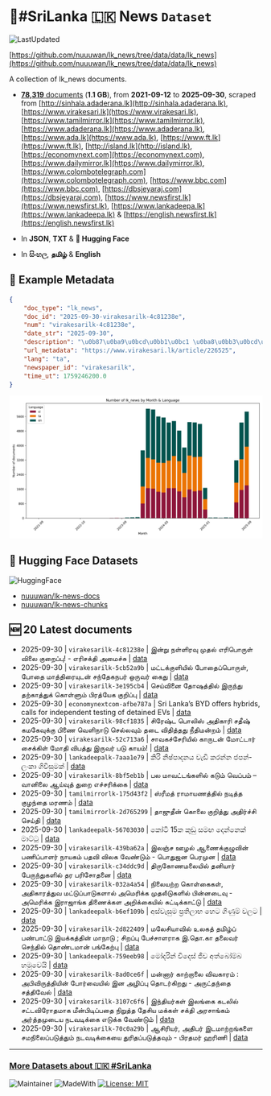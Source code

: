 # 📄#SriLanka 🇱🇰 News `Dataset`

![LastUpdated](https://img.shields.io/badge/last_updated-2025--09--30_21:03:54-green)

[https://github.com/nuuuwan/lk_news/tree/data/data/lk_news](https://github.com/nuuuwan/lk_news/tree/data/data/lk_news)

A collection of lk_news documents.

- [**78,319** documents](https://github.com/nuuuwan/lk_news/tree/data/data/lk_news) (**1.1 GB**), from **2021-09-12** to **2025-09-30**, scraped from [http://sinhala.adaderana.lk](http://sinhala.adaderana.lk), [https://www.virakesari.lk](https://www.virakesari.lk), [https://www.tamilmirror.lk](https://www.tamilmirror.lk), [https://www.adaderana.lk](https://www.adaderana.lk), [https://www.ada.lk](https://www.ada.lk), [https://www.ft.lk](https://www.ft.lk), [http://island.lk](http://island.lk), [https://economynext.com](https://economynext.com), [https://www.dailymirror.lk](https://www.dailymirror.lk), [https://www.colombotelegraph.com](https://www.colombotelegraph.com), [https://www.bbc.com](https://www.bbc.com), [https://dbsjeyaraj.com](https://dbsjeyaraj.com), [https://www.newsfirst.lk](https://www.newsfirst.lk), [https://www.lankadeepa.lk](https://www.lankadeepa.lk) & [https://english.newsfirst.lk](https://english.newsfirst.lk)

- In **JSON**, **TXT** & **🤗 Hugging Face**

- In **සිංහල**, **தமிழ்** & **English**

## 📝 Example Metadata

```json
{
    "doc_type": "lk_news",
    "doc_id": "2025-09-30-virakesarilk-4c81238e",
    "num": "virakesarilk-4c81238e",
    "date_str": "2025-09-30",
    "description": "\u0b87\u0ba9\u0bcd\u0bb1\u0bc1 \u0ba8\u0bb3\u0bcd\u0bb3\u0bbf\u0bb0\u0bb5\u0bc1 \u0bae\u0bc1\u0ba4\u0bb2\u0bcd \u0b8e\u0bb0\u0bbf\u0baa\u0bca\u0bb0\u0bc1\u0bb3\u0bcd \u0bb5\u0bbf\u0bb2\u0bc8 \u0b95\u0bc1\u0bb1\u0bc8\u0baa\u0bcd\u0baa\u0bc1! -  \u0b8e\u0bb0\u0bbf\u0b9a\u0b95\u0bcd\u0ba4\u0bbf \u0b85\u0bae\u0bc8\u0b9a\u0bcd\u0b9a\u0bc1",
    "url_metadata": "https://www.virakesari.lk/article/226525",
    "lang": "ta",
    "newspaper_id": "virakesarilk",
    "time_ut": 1759246200.0
}
```

![Chart](https://raw.githubusercontent.com/nuuuwan/lk_news/refs/heads/data/data/lk_news/docs_by_month_and_lang.png)

## 🤗 Hugging Face Datasets

![HuggingFace](https://img.shields.io/badge/-HuggingFace-FDEE21?style=for-the-badge&logo=HuggingFace)

- [nuuuwan/lk-news-docs](https://huggingface.co/datasets/nuuuwan/lk-news-docs)
- [nuuuwan/lk-news-chunks](https://huggingface.co/datasets/nuuuwan/lk-news-chunks)

## 🆕 20 Latest documents

- 2025-09-30 | `virakesarilk-4c81238e` | இன்று நள்ளிரவு முதல் எரிபொருள் விலை குறைப்பு! -  எரிசக்தி அமைச்சு | [data](https://github.com/nuuuwan/lk_news/tree/data/data/lk_news/2020s/2025/2025-09-30-virakesarilk-4c81238e)
- 2025-09-30 | `virakesarilk-5cb52a9b` | மட்டக்குளியில் போதைப்பொருள், போதை மாத்திரையுடன் சந்தேகநபர் ஒருவர் கைது | [data](https://github.com/nuuuwan/lk_news/tree/data/data/lk_news/2020s/2025/2025-09-30-virakesarilk-5cb52a9b)
- 2025-09-30 | `virakesarilk-3e195cb4` | செய்வினை தோஷத்தில் இருந்து தற்காத்துக் கொள்ளும் பிரத்யேக குறிப்பு | [data](https://github.com/nuuuwan/lk_news/tree/data/data/lk_news/2020s/2025/2025-09-30-virakesarilk-3e195cb4)
- 2025-09-30 | `economynextcom-afbe787a` | Sri Lanka’s BYD offers hybrids, calls for independent testing of detained EVs | [data](https://github.com/nuuuwan/lk_news/tree/data/data/lk_news/2020s/2025/2025-09-30-economynextcom-afbe787a)
- 2025-09-30 | `virakesarilk-98cf1835` | சிரேஷ்ட பொலிஸ் அதிகாரி சதீஷ் கமகேவுக்கு பிணை வெளிநாடு செல்லவும் தடை விதித்தது நீதிமன்றம் | [data](https://github.com/nuuuwan/lk_news/tree/data/data/lk_news/2020s/2025/2025-09-30-virakesarilk-98cf1835)
- 2025-09-30 | `virakesarilk-52c713a6` | சாவகச்சேரியில் காருடன் மோட்டார் சைக்கிள் மோதி விபத்து இருவர் படு காயம்! | [data](https://github.com/nuuuwan/lk_news/tree/data/data/lk_news/2020s/2025/2025-09-30-virakesarilk-52c713a6)
- 2025-09-30 | `lankadeepalk-7aaa1e79` | කිරි නිෂ්පාදනය වැඩි කරන්න  ජපන්- ලංකා ගිවිසුමක් | [data](https://github.com/nuuuwan/lk_news/tree/data/data/lk_news/2020s/2025/2025-09-30-lankadeepalk-7aaa1e79)
- 2025-09-30 | `virakesarilk-8bf5eb1b` | பல மாவட்டங்களில் கடும் வெப்பம் – வானிலை ஆய்வுத் துறை எச்சரிக்கை | [data](https://github.com/nuuuwan/lk_news/tree/data/data/lk_news/2020s/2025/2025-09-30-virakesarilk-8bf5eb1b)
- 2025-09-30 | `tamilmirrorlk-175d43f2` | ஸ்ரீமத் ராமாயணத்தில் நடித்த குழந்தை மரணம் | [data](https://github.com/nuuuwan/lk_news/tree/data/data/lk_news/2020s/2025/2025-09-30-tamilmirrorlk-175d43f2)
- 2025-09-30 | `tamilmirrorlk-2d765299` | தாஜுதீன் கொலை குறித்து அதிர்ச்சி செய்தி | [data](https://github.com/nuuuwan/lk_news/tree/data/data/lk_news/2020s/2025/2025-09-30-tamilmirrorlk-2d765299)
- 2025-09-30 | `lankadeepalk-56703030` | කෝටි 15ක කුඩු සමඟ දෙන්නෙක් මාට්ටු | [data](https://github.com/nuuuwan/lk_news/tree/data/data/lk_news/2020s/2025/2025-09-30-lankadeepalk-56703030)
- 2025-09-30 | `virakesarilk-439ba62a` | இலஞ்ச ஊழல் ஆணைக்குழுவின்  பணிப்பாளர் நாயகம் பதவி விலக வேண்டும்  - பொதுஜன பெரமுன | [data](https://github.com/nuuuwan/lk_news/tree/data/data/lk_news/2020s/2025/2025-09-30-virakesarilk-439ba62a)
- 2025-09-30 | `virakesarilk-c34ddc9d` | திருகோணமலையில் தனியார் பேருந்துகளில் தர பரிசோதனை | [data](https://github.com/nuuuwan/lk_news/tree/data/data/lk_news/2020s/2025/2025-09-30-virakesarilk-c34ddc9d)
- 2025-09-30 | `virakesarilk-032a4a54` | நிலையற்ற கொள்கைகள், அதிகாரத்துவ  மட்டுப்பாடுகளால் அமெரிக்க முதலீடுகளில் பின்னடைவு - அமெரிக்க இராஜாங்க திணைக்கள அறிக்கையில் சுட்டிக்காட்டு | [data](https://github.com/nuuuwan/lk_news/tree/data/data/lk_news/2020s/2025/2025-09-30-virakesarilk-032a4a54)
- 2025-09-30 | `lankadeepalk-b6ef109b` | අස්වැසුම ප්‍රතිලාභ හෙට ගිණුම් වලට | [data](https://github.com/nuuuwan/lk_news/tree/data/data/lk_news/2020s/2025/2025-09-30-lankadeepalk-b6ef109b)
- 2025-09-30 | `virakesarilk-2d822409` | மலேசியாவில் உலகத் தமிழ்ப் பண்பாட்டு இயக்கத்தின் மாநாடு ; சிறப்பு பேச்சாளராக இ.தொ.கா தலைவர் செந்தில் தொண்டமான் பங்கேற்பு | [data](https://github.com/nuuuwan/lk_news/tree/data/data/lk_news/2020s/2025/2025-09-30-virakesarilk-2d822409)
- 2025-09-30 | `lankadeepalk-759eeb98` | මෝදරින් විදෙස් ජීව අත්බෝම්බ හමුවෙයි | [data](https://github.com/nuuuwan/lk_news/tree/data/data/lk_news/2020s/2025/2025-09-30-lankadeepalk-759eeb98)
- 2025-09-30 | `virakesarilk-8ad0ce6f` | மன்னார் காற்றாலை விவகாரம் : அபிவிருத்தியின் போர்வையில் இன அழிப்பு தொடர்கிறது - அருட்தந்தை சத்திவேல் | [data](https://github.com/nuuuwan/lk_news/tree/data/data/lk_news/2020s/2025/2025-09-30-virakesarilk-8ad0ce6f)
- 2025-09-30 | `virakesarilk-3107c6f6` | இந்தியர்கள் இலங்கை கடலில்  சட்டவிரோதமாக மீன்பிடிப்பதை நிறுத்த தேசிய மக்கள் சக்தி அரசாங்கம் அர்த்தமுடைய நடவடிக்கை எடுக்க வேண்டும் | [data](https://github.com/nuuuwan/lk_news/tree/data/data/lk_news/2020s/2025/2025-09-30-virakesarilk-3107c6f6)
- 2025-09-30 | `virakesarilk-70c0a29b` | ஆசிரியர், அதிபர் இடமாற்றங்களை சமநிலைப்படுத்தும் நடவடிக்கையை துரிதப்படுத்தவும் - பிரதமர் ஹரிணி | [data](https://github.com/nuuuwan/lk_news/tree/data/data/lk_news/2020s/2025/2025-09-30-virakesarilk-70c0a29b)

---

### [More Datasets about 🇱🇰 #SriLanka](https://github.com/nuuuwan/lk_datasets)

![Maintainer](https://img.shields.io/badge/maintainer-nuuuwan-red)
![MadeWith](https://img.shields.io/badge/made_with-python-blue)
[![License: MIT](https://img.shields.io/badge/License-MIT-yellow.svg)](https://opensource.org/licenses/MIT)
